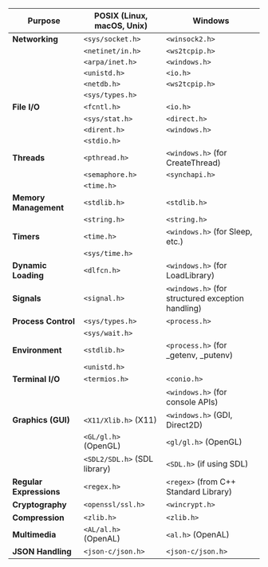 | Purpose                 | POSIX (Linux, macOS, Unix)   | Windows                                           |
|-------------------------|------------------------------|---------------------------------------------------|
| **Networking**          | `<sys/socket.h>`             | `<winsock2.h>`                                    |
|                         | `<netinet/in.h>`             | `<ws2tcpip.h>`                                    |
|                         | `<arpa/inet.h>`              | `<windows.h>`                                     |
|                         | `<unistd.h>`                 | `<io.h>`                                          |
|                         | `<netdb.h>`                  | `<ws2tcpip.h>`                                    |
|                         | `<sys/types.h>`              |                                                   |
| **File I/O**            | `<fcntl.h>`                  | `<io.h>`                                          |
|                         | `<sys/stat.h>`               | `<direct.h>`                                      |
|                         | `<dirent.h>`                 | `<windows.h>`                                     |
|                         | `<stdio.h>`                  |                                                   |
| **Threads**             | `<pthread.h>`                | `<windows.h>` (for CreateThread)                  |
|                         | `<semaphore.h>`              | `<synchapi.h>`                                    |
|                         | `<time.h>`                   |                                                   |
| **Memory Management**   | `<stdlib.h>`                 | `<stdlib.h>`                                      |
|                         | `<string.h>`                 | `<string.h>`                                      |
| **Timers**              | `<time.h>`                   | `<windows.h>` (for Sleep, etc.)                   |
|                         | `<sys/time.h>`               |                                                   |
| **Dynamic Loading**     | `<dlfcn.h>`                  | `<windows.h>` (for LoadLibrary)                   |
| **Signals**             | `<signal.h>`                 | `<windows.h>` (for structured exception handling) |
| **Process Control**     | `<sys/types.h>`              | `<process.h>`                                     |
|                         | `<sys/wait.h>`               |                                                   |
| **Environment**         | `<stdlib.h>`                 | `<process.h>` (for \_getenv, \_putenv)            |
|                         | `<unistd.h>`                 |                                                   |
| **Terminal I/O**        | `<termios.h>`                | `<conio.h>`                                       |
|                         |                              | `<windows.h>` (for console APIs)                  |
| **Graphics (GUI)**      | `<X11/Xlib.h>` (X11)         | `<windows.h>` (GDI, Direct2D)                     |
|                         | `<GL/gl.h>` (OpenGL)         | `<gl/gl.h>` (OpenGL)                              |
|                         | `<SDL2/SDL.h>` (SDL library) | `<SDL.h>` (if using SDL)                          |
| **Regular Expressions** | `<regex.h>`                  | `<regex>` (from C++ Standard Library)             |
| **Cryptography**        | `<openssl/ssl.h>`            | `<wincrypt.h>`                                    |
| **Compression**         | `<zlib.h>`                   | `<zlib.h>`                                        |
| **Multimedia**          | `<AL/al.h>` (OpenAL)         | `<al.h>` (OpenAL)                                 |
| **JSON Handling**       | `<json-c/json.h>`            | `<json-c/json.h>`                                 |